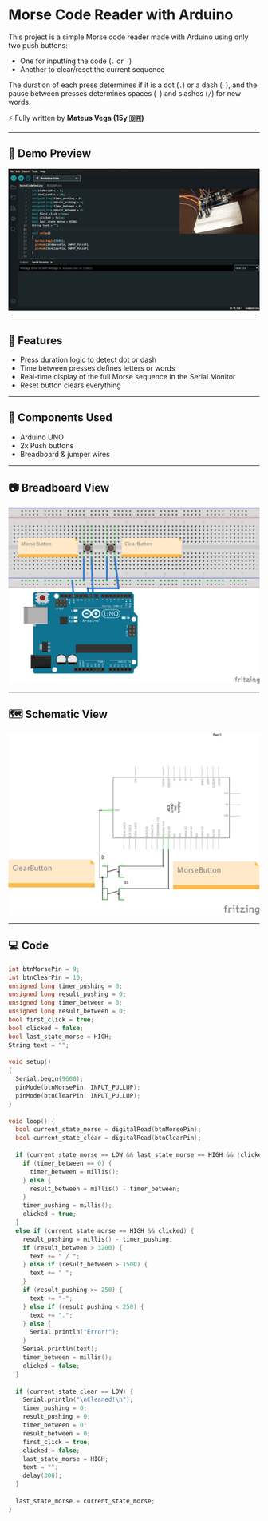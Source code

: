# Morse Code Reader with Arduino

This project is a simple Morse code reader made with Arduino using only two push buttons:
- One for inputting the code (`.` or `-`)
- Another to clear/reset the current sequence

The duration of each press determines if it is a dot (`.`) or a dash (`-`), and the pause between presses determines spaces (` `) and slashes (`/`) for new words.

⚡️ Fully written by **Mateus Vega (15y 🇧🇷)**

---

## 📸 Demo Preview

![Demo GIF](demo.gif)

---

## 🧠 Features

- Press duration logic to detect dot or dash
- Time between presses defines letters or words
- Real-time display of the full Morse sequence in the Serial Monitor
- Reset button clears everything

---

## 🧰 Components Used

- Arduino UNO
- 2x Push buttons
- Breadboard & jumper wires

---

## 📷 Breadboard View

![Breadboard Diagram](morse_code_circuit.png)

---

## 🗺️ Schematic View

![Schematic Diagram](morse_code_schematic.png)

---

## 💻 Code

```cpp
int btnMorsePin = 9;
int btnClearPin = 10;
unsigned long timer_pushing = 0;
unsigned long result_pushing = 0;
unsigned long timer_between = 0;
unsigned long result_between = 0;
bool first_click = true;
bool clicked = false;
bool last_state_morse = HIGH;
String text = "";

void setup()
{
  Serial.begin(9600);
  pinMode(btnMorsePin, INPUT_PULLUP);
  pinMode(btnClearPin, INPUT_PULLUP);
}

void loop() {
  bool current_state_morse = digitalRead(btnMorsePin);
  bool current_state_clear = digitalRead(btnClearPin);

  if (current_state_morse == LOW && last_state_morse == HIGH && !clicked) {
    if (timer_between == 0) {
      timer_between = millis();
    } else {
      result_between = millis() - timer_between;
    }
    timer_pushing = millis();
    clicked = true;
  }
  else if (current_state_morse == HIGH && clicked) {
    result_pushing = millis() - timer_pushing;
    if (result_between > 3200) {
      text += " / ";
    } else if (result_between > 1500) {
      text += " ";
    }
    if (result_pushing >= 250) {
      text += "-";
    } else if (result_pushing < 250) {
      text += ".";
    } else {
      Serial.println("Error!");
    }
    Serial.println(text);
    timer_between = millis();
    clicked = false;
  }

  if (current_state_clear == LOW) {
    Serial.println("\nCleaned!\n");
    timer_pushing = 0;
    result_pushing = 0;
    timer_between = 0;
    result_between = 0;
    first_click = true;
    clicked = false;
    last_state_morse = HIGH;
    text = "";
    delay(300);
  }

  last_state_morse = current_state_morse;
}

